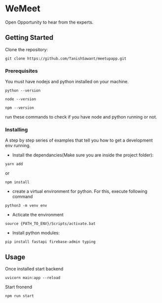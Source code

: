 # WeMeet

Open Opportunity to hear from the experts.


## Getting Started <a name = "getting_started"></a>

Clone the repository:

```
git clone https://github.com/TanishSawant/meetupapp.git
```


### Prerequisites

You must have nodejs and python installed on your machine.



```
python --version
```
```
node --version
```

```
npm --version
```

run these commands to check if you have node and python running or not.



### Installing

A step by step series of examples that tell you how to get a development env running.

- Install the dependancies(Make sure you are inside the project folder):

```
yarn add
```

or

```
npm install
```

- create a virtual environment for python.
  For this, execute following command

```
python3 -m venv env
```

- Acticate the environment
```
source {PATH_TO_ENV}/Scripts/activate.bat
```

- Install python modules:

```
pip install fastapi firebase-admin typing
```
## Usage <a name = "usage"></a>

Once installed start backend

```
uvicorn main:app --reload
```

Start fronend

```
npm run start
```

